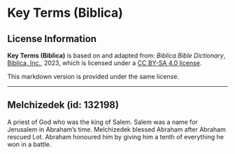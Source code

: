 # Key Terms (Biblica)

## License Information

**Key Terms (Biblica)** is based on and adapted from: _Biblica Bible Dictionary_, [Biblica, Inc.](https://www.biblica.com/), 2023, which is licensed under a [CC BY-SA 4.0 license](https://creativecommons.org/licenses/by-sa/4.0/legalcode.en).

This markdown version is provided under the same license.



--------------------------------

## Melchizedek (id: 132198)

A priest of God who was the king of Salem. Salem was a name for Jerusalem in Abraham’s time. Melchizedek blessed Abraham after Abraham rescued Lot. Abraham honoured him by giving him a tenth of everything he won in a battle.


